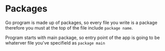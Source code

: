 # Packages
Go program is made up of packages, so every file you write is a package therefore you must at the top of the file include `package name`.  

Program starts with main package, so entry point of the app is going to be whaterver file you've specifield as `package main`

